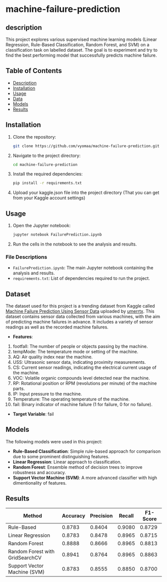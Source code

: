 # machine-failure-prediction
## description
This project explores various supervised machine learning models (Linear Regression, Rule-Based Classification, Random Forest, and SVM) on a classification task on labelled dataset. The goal is to experiment and try to find the best performing model that successfully predicts machine failure.
## Table of Contents
- [Description](#description)
- [Installation](#installation)
- [Usage](#usage)
- [Data](#dataset)
- [Models](#models)
- [Results](#results)
## Installation

1. Clone the repository:
    ```sh
    git clone https://github.com/vyomaa/machine-failure-prediction.git
    ```
2. Navigate to the project directory:
    ```sh
    cd machine-failure-prediction
    ```
3. Install the required dependencies:
    ```sh
    pip install -r requirements.txt
    ```
4. Upload your kaggle.json file into the project directory (That you can get from your Kaggle account settings)
   
## Usage

1. Open the Jupyter notebook:
    ```sh
    jupyter notebook FailurePrediction.ipynb
    ```
2. Run the cells in the notebook to see the analysis and results.

### File Descriptions
- `FailurePrediction.ipynb`: The main Jupyter notebook containing the analysis and results.
- `requirements.txt`: List of dependencies required to run the project.

## Dataset

The dataset used for this project is a trending dataset from Kaggle called [Machine Failure Prediction Using Sensor Data](https://www.kaggle.com/datasets/umerrtx/machine-failure-prediction-using-sensor-data/data) uploaded by [umerrtx](https://www.kaggle.com/umerrtx). This dataset contains sensor data collected from various machines, with the aim of predicting machine failures in advance. It includes a variety of sensor readings as well as the recorded machine failures.

- **Features**:
1. footfall: The number of people or objects passing by the machine.
2. tempMode: The temperature mode or setting of the machine.
3. AQ: Air quality index near the machine.
4. USS: Ultrasonic sensor data, indicating proximity measurements.
5. CS: Current sensor readings, indicating the electrical current usage of the machine.
6. VOC: Volatile organic compounds level detected near the machine.
7. RP: Rotational position or RPM (revolutions per minute) of the machine parts.
8. IP: Input pressure to the machine.
9. Temperature: The operating temperature of the machine.
10. fail: Binary indicator of machine failure (1 for failure, 0 for no failure).
- **Target Variable**: fail

## Models

The following models were used in this project:
- **Rule-Based Classification**: Simple rule-based approach for comparison due to some prominent distinguishing features.
- **Linear Regression**: Linear approach to classification.
- **Random Forest**: Ensemble method of decision trees to improve robustness and accuracy.
- **Support Vector Machine (SVM)**: A more advanced classifier with high dimentionality of features.

## Results

| Method             | Accuracy | Precision | Recall | F1-Score |
|--------------------|----------|-----------|--------|----------|
| Rule-Based  | 0.8783     | 0.8404      | 0.9080   | 0.8729     |
| Linear Regression         | 0.8783     | 0.8478      | 0.8965   | 0.8715     |
| Random Forest      | 0.8888     | 0.8666      | 0.8965   | 0.8813     |
| Random Forest with GridSearchCV | 0.8941 | 0.8764 | 0.8965 | 0.8863
| Support Vector Machine (SVM) | 0.8783 | 0.8555 | 0.8850 | 0.8700     |



